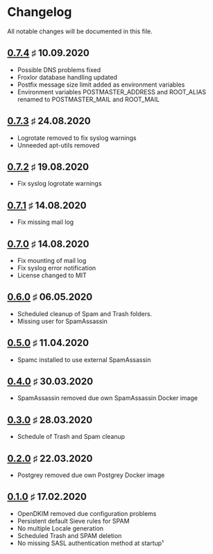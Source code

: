 # Changelog

All notable changes will be documented in this file.

<a name="v0-7-4"></a>
## [0.7.4](https://github.com/bloodhunterd/froxlor-mail-docker/releases/tag/0.7.4) &#9839; 10.09.2020

* Possible DNS problems fixed
* Froxlor database handling updated
* Postfix message size limit added as environment variables
* Environment variables POSTMASTER_ADDRESS and ROOT_ALIAS renamed to POSTMASTER_MAIL and ROOT_MAIL

<a name="v0-7-3"></a>
## [0.7.3](https://github.com/bloodhunterd/froxlor-mail-docker/releases/tag/0.7.3) &#9839; 24.08.2020

* Logrotate removed to fix syslog warnings
* Unneeded apt-utils removed

<a name="v0-7-2"></a>
## [0.7.2](https://github.com/bloodhunterd/froxlor-mail-docker/releases/tag/0.7.2) &#9839; 19.08.2020

* Fix syslog logrotate warnings

<a name="v0-7-1"></a>
## [0.7.1](https://github.com/bloodhunterd/froxlor-mail-docker/releases/tag/0.7.1) &#9839; 14.08.2020

* Fix missing mail log

<a name="v0-7-0"></a>
## [0.7.0](https://github.com/bloodhunterd/froxlor-mail-docker/releases/tag/0.7.0) &#9839; 14.08.2020

* Fix mounting of mail log 
* Fix syslog error notification
* License changed to MIT

<a name="v0-6-0"></a>
## [0.6.0](https://github.com/bloodhunterd/froxlor-mail-docker/releases/tag/0.6.0) &#9839; 06.05.2020

* Scheduled cleanup of Spam and Trash folders.
* Missing user for SpamAssassin

<a name="v0-5-0"></a>
## [0.5.0](https://github.com/bloodhunterd/froxlor-mail-docker/releases/tag/0.5.0) &#9839; 11.04.2020

* Spamc installed to use external SpamAssassin

<a name="v0-4-0"></a>
## [0.4.0](https://github.com/bloodhunterd/froxlor-mail-docker/releases/tag/0.4.0) &#9839; 30.03.2020

* SpamAssassin removed due own SpamAssassin Docker image

<a name="v0-3-0"></a>
## [0.3.0](https://github.com/bloodhunterd/froxlor-mail-docker/releases/tag/0.3.0) &#9839; 28.03.2020

* Schedule of Trash and Spam cleanup

<a name="v0-2-0"></a>
## [0.2.0](https://github.com/bloodhunterd/froxlor-mail-docker/releases/tag/0.2.0) &#9839; 22.03.2020

* Postgrey removed due own Postgrey Docker image

<a name="v0-1-0"></a>
## [0.1.0](https://github.com/bloodhunterd/froxlor-mail-docker/releases/tag/0.1.0) &#9839; 17.02.2020

* OpenDKIM removed due configuration problems
* Persistent default Sieve rules for SPAM
* No multiple Locale generation
* Scheduled Trash and SPAM deletion
* No missing SASL authentication method at startup¹
